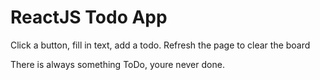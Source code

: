 # ReactJS Todo App

Click a button, fill in text, add a todo.
Refresh the page to clear the board


There is always something ToDo, youre never done.